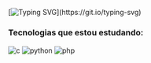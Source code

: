 
[![Typing SVG](https://readme-typing-svg.herokuapp.com/?color=bb9af7&size=30&width=1000&center=true&lines=Olá!+Eu+sou+a+Letícia+Geovana.)](https://git.io/typing-svg)

### Tecnologias que estou estudando:

<div style="display: inline_block">
  <img align="center" alt="c" src="https://img.shields.io/badge/C-00599C?style=for-the-badge&logo=c&logoColor=white"/>
  <img align="center" alt="python" src="https://img.shields.io/badge/Python-14354C?style=for-the-badge&logo=python&logoColor=white"/>
  <img align="center" alt="php" src="https://img.shields.io/badge/PHP-777BB4?style=for-the-badge&logo=php&logoColor=white"/>
</div>
